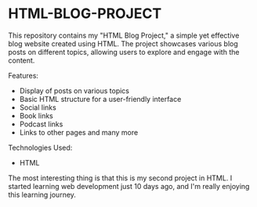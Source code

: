 # HTML-BLOG-PROJECT
This repository contains my "HTML Blog Project," a simple yet effective blog website created using HTML. The project showcases various blog posts on different topics, allowing users to explore and engage with the content.

Features:
- Display of posts on various topics
- Basic HTML structure for a user-friendly interface
- Social links
- Book links
- Podcast links
- Links to other pages and many more

Technologies Used:
- HTML

The most interesting thing is that this is my second project in HTML. I started learning web development just 10 days ago, and I'm really enjoying this learning journey.
